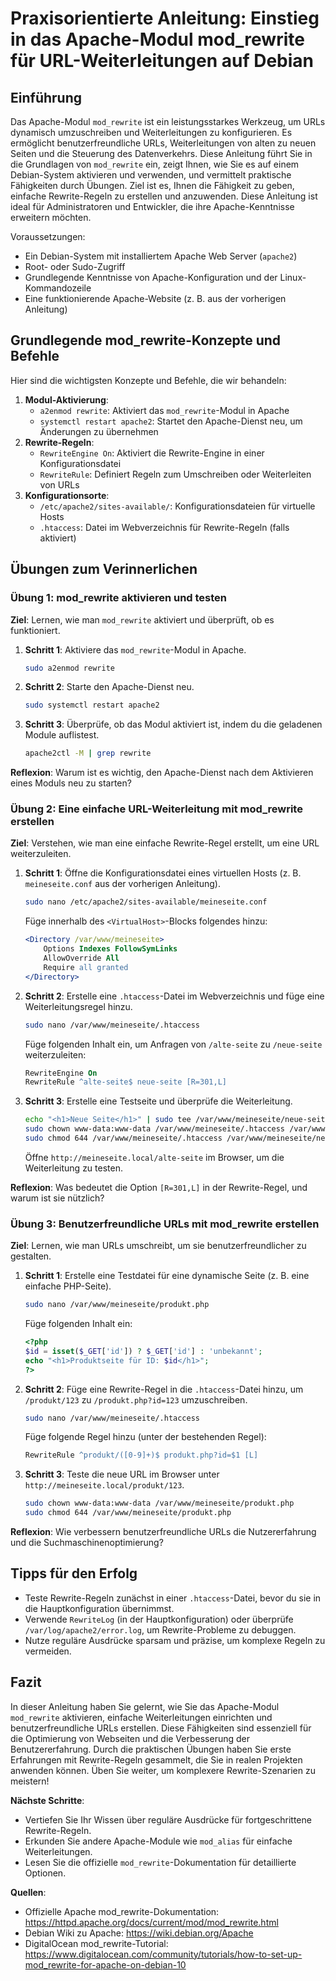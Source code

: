# Praxisorientierte Anleitung: Einstieg in das Apache-Modul mod_rewrite für URL-Weiterleitungen auf Debian

## Einführung
Das Apache-Modul `mod_rewrite` ist ein leistungsstarkes Werkzeug, um URLs dynamisch umzuschreiben und Weiterleitungen zu konfigurieren. Es ermöglicht benutzerfreundliche URLs, Weiterleitungen von alten zu neuen Seiten und die Steuerung des Datenverkehrs. Diese Anleitung führt Sie in die Grundlagen von `mod_rewrite` ein, zeigt Ihnen, wie Sie es auf einem Debian-System aktivieren und verwenden, und vermittelt praktische Fähigkeiten durch Übungen. Ziel ist es, Ihnen die Fähigkeit zu geben, einfache Rewrite-Regeln zu erstellen und anzuwenden. Diese Anleitung ist ideal für Administratoren und Entwickler, die ihre Apache-Kenntnisse erweitern möchten.

Voraussetzungen:
- Ein Debian-System mit installiertem Apache Web Server (`apache2`)
- Root- oder Sudo-Zugriff
- Grundlegende Kenntnisse von Apache-Konfiguration und der Linux-Kommandozeile
- Eine funktionierende Apache-Website (z. B. aus der vorherigen Anleitung)

## Grundlegende mod_rewrite-Konzepte und Befehle
Hier sind die wichtigsten Konzepte und Befehle, die wir behandeln:

1. **Modul-Aktivierung**:
   - `a2enmod rewrite`: Aktiviert das `mod_rewrite`-Modul in Apache
   - `systemctl restart apache2`: Startet den Apache-Dienst neu, um Änderungen zu übernehmen
2. **Rewrite-Regeln**:
   - `RewriteEngine On`: Aktiviert die Rewrite-Engine in einer Konfigurationsdatei
   - `RewriteRule`: Definiert Regeln zum Umschreiben oder Weiterleiten von URLs
3. **Konfigurationsorte**:
   - `/etc/apache2/sites-available/`: Konfigurationsdateien für virtuelle Hosts
   - `.htaccess`: Datei im Webverzeichnis für Rewrite-Regeln (falls aktiviert)

## Übungen zum Verinnerlichen

### Übung 1: mod_rewrite aktivieren und testen
**Ziel**: Lernen, wie man `mod_rewrite` aktiviert und überprüft, ob es funktioniert.

1. **Schritt 1**: Aktiviere das `mod_rewrite`-Modul in Apache.
   ```bash
   sudo a2enmod rewrite
   ```
2. **Schritt 2**: Starte den Apache-Dienst neu.
   ```bash
   sudo systemctl restart apache2
   ```
3. **Schritt 3**: Überprüfe, ob das Modul aktiviert ist, indem du die geladenen Module auflistest.
   ```bash
   apache2ctl -M | grep rewrite
   ```

**Reflexion**: Warum ist es wichtig, den Apache-Dienst nach dem Aktivieren eines Moduls neu zu starten?

### Übung 2: Eine einfache URL-Weiterleitung mit mod_rewrite erstellen
**Ziel**: Verstehen, wie man eine einfache Rewrite-Regel erstellt, um eine URL weiterzuleiten.

1. **Schritt 1**: Öffne die Konfigurationsdatei eines virtuellen Hosts (z. B. `meineseite.conf` aus der vorherigen Anleitung).
   ```bash
   sudo nano /etc/apache2/sites-available/meineseite.conf
   ```
   Füge innerhalb des `<VirtualHost>`-Blocks folgendes hinzu:
   ```apache
   <Directory /var/www/meineseite>
       Options Indexes FollowSymLinks
       AllowOverride All
       Require all granted
   </Directory>
   ```
2. **Schritt 2**: Erstelle eine `.htaccess`-Datei im Webverzeichnis und füge eine Weiterleitungsregel hinzu.
   ```bash
   sudo nano /var/www/meineseite/.htaccess
   ```
   Füge folgenden Inhalt ein, um Anfragen von `/alte-seite` zu `/neue-seite` weiterzuleiten:
   ```apache
   RewriteEngine On
   RewriteRule ^alte-seite$ neue-seite [R=301,L]
   ```
3. **Schritt 3**: Erstelle eine Testseite und überprüfe die Weiterleitung.
   ```bash
   echo "<h1>Neue Seite</h1>" | sudo tee /var/www/meineseite/neue-seite
   sudo chown www-data:www-data /var/www/meineseite/.htaccess /var/www/meineseite/neue-seite
   sudo chmod 644 /var/www/meineseite/.htaccess /var/www/meineseite/neue-seite
   ```
   Öffne `http://meineseite.local/alte-seite` im Browser, um die Weiterleitung zu testen.

**Reflexion**: Was bedeutet die Option `[R=301,L]` in der Rewrite-Regel, und warum ist sie nützlich?

### Übung 3: Benutzerfreundliche URLs mit mod_rewrite erstellen
**Ziel**: Lernen, wie man URLs umschreibt, um sie benutzerfreundlicher zu gestalten.

1. **Schritt 1**: Erstelle eine Testdatei für eine dynamische Seite (z. B. eine einfache PHP-Seite).
   ```bash
   sudo nano /var/www/meineseite/produkt.php
   ```
   Füge folgenden Inhalt ein:
   ```php
   <?php
   $id = isset($_GET['id']) ? $_GET['id'] : 'unbekannt';
   echo "<h1>Produktseite für ID: $id</h1>";
   ?>
   ```
2. **Schritt 2**: Füge eine Rewrite-Regel in die `.htaccess`-Datei hinzu, um `/produkt/123` zu `/produkt.php?id=123` umzuschreiben.
   ```bash
   sudo nano /var/www/meineseite/.htaccess
   ```
   Füge folgende Regel hinzu (unter der bestehenden Regel):
   ```apache
   RewriteRule ^produkt/([0-9]+)$ produkt.php?id=$1 [L]
   ```
3. **Schritt 3**: Teste die neue URL im Browser unter `http://meineseite.local/produkt/123`.
   ```bash
   sudo chown www-data:www-data /var/www/meineseite/produkt.php
   sudo chmod 644 /var/www/meineseite/produkt.php
   ```

**Reflexion**: Wie verbessern benutzerfreundliche URLs die Nutzererfahrung und die Suchmaschinenoptimierung?

## Tipps für den Erfolg
- Teste Rewrite-Regeln zunächst in einer `.htaccess`-Datei, bevor du sie in die Hauptkonfiguration übernimmst.
- Verwende `RewriteLog` (in der Hauptkonfiguration) oder überprüfe `/var/log/apache2/error.log`, um Rewrite-Probleme zu debuggen.
- Nutze reguläre Ausdrücke sparsam und präzise, um komplexe Regeln zu vermeiden.

## Fazit
In dieser Anleitung haben Sie gelernt, wie Sie das Apache-Modul `mod_rewrite` aktivieren, einfache Weiterleitungen einrichten und benutzerfreundliche URLs erstellen. Diese Fähigkeiten sind essenziell für die Optimierung von Webseiten und die Verbesserung der Benutzererfahrung. Durch die praktischen Übungen haben Sie erste Erfahrungen mit Rewrite-Regeln gesammelt, die Sie in realen Projekten anwenden können. Üben Sie weiter, um komplexere Rewrite-Szenarien zu meistern!

**Nächste Schritte**:
- Vertiefen Sie Ihr Wissen über reguläre Ausdrücke für fortgeschrittene Rewrite-Regeln.
- Erkunden Sie andere Apache-Module wie `mod_alias` für einfache Weiterleitungen.
- Lesen Sie die offizielle `mod_rewrite`-Dokumentation für detaillierte Optionen.

**Quellen**:
- Offizielle Apache mod_rewrite-Dokumentation: https://httpd.apache.org/docs/current/mod/mod_rewrite.html
- Debian Wiki zu Apache: https://wiki.debian.org/Apache
- DigitalOcean mod_rewrite-Tutorial: https://www.digitalocean.com/community/tutorials/how-to-set-up-mod_rewrite-for-apache-on-debian-10